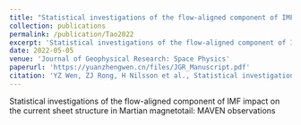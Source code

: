 ```yaml
---
title: "Statistical investigations of the flow-aligned component of IMF impact on the current sheet structure in Martian magnetotail: MAVEN observations"
collection: publications
permalink: /publication/Tao2022
excerpt: 'Statistical investigations of the flow-aligned component of IMF impact on the current sheet structure in Martian magnetotail: MAVEN observations'
date: 2022-05-05
venue: 'Journal of Geophysical Research: Space Physics'
paperurl: 'https://yuanzhengwen.cn/files/JGR_Manuscript.pdf'
citation: 'YZ Wen, ZJ Rong, H Nilsson et al., Statistical investigations of the flow-aligned component of IMF impact on the current sheet structure in Martian magnetotail: MAVEN observations'
---
```

Statistical investigations of the flow-aligned component of IMF impact on the current sheet structure in Martian magnetotail: MAVEN observations
